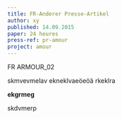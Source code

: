 ```yaml
---
title: FR-Anderer Presse-Artikel
author: xy
published: 14.09.2015
paper: 24 heures
press-ref: pr-amour
project: amour
---
```


FR ARMOUR_02

skmvevmelav
ekneklvaeöeöä
rkeklra

**ekgrmeg**

skdvmerp
